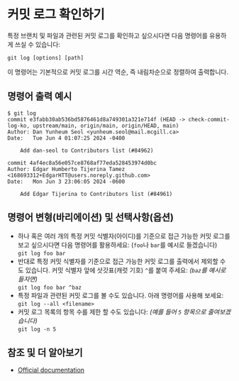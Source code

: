 # 커밋 로그 확인하기

특정 브랜치 및 파일과 관련된 커밋 로그를 확인하고 싶으시다면 다음 명령어를 유용하게 쓰실 수 있습니다:

`git log [options] [path]`

이 명령어는 기본적으로 커밋 로그를 시간 역순, 즉 내림차순으로 정렬하여 출력합니다.

## 명령어 출력 예시
```
$ git log
commit e3fabb30ab536bd5876461d8a749301a321e714f (HEAD -> check-commit-log-ko, upstream/main, origin/main, origin/HEAD, main)
Author: Dan Yunheum Seol <yunheum.seol@mail.mcgill.ca>
Date:   Tue Jun 4 01:07:25 2024 -0400

    Add dan-seol to Contributors list (#84962)

commit 4af4ec8a56e057ce8768af77eda528453974d0bc
Author: Edgar Humberto Tijerina Tamez <168693312+EdgarHTT@users.noreply.github.com>
Date:   Mon Jun 3 23:06:05 2024 -0600

    Add Edgar Tijerina to Contributors list (#84961)
```

## 명령어 변형(바리에이션) 및 선택사항(옵션)

- 하나 혹은 여러 개의 특정 커밋 식별자(아이디)를 기준으로 접근 가능한 커밋 로그를 보고 싶으시다면 다음 명령어를 활용하세요: (`foo`나 `bar`를 예시로 들겠습니다)</i><br>
    `git log foo bar` 
- 반대로 특정 커밋 식별자를 기준으로 접근 가능한 커밋 로그를 출력에서 제외할 수도 있습니다. 커밋 식별자 앞에 삿갓표(캐럿 기호) `^`를 붙여 주세요: <i>(`baz`를 예시로 들자면)</i><br>
    `git log foo bar ^baz`
- 특정 파일과 관련된 커밋 로그를 볼 수도 있습니다. 아래 명령어를 사용해 보세요: <br> 
    `git log --all <filename>`
- 커밋 로그 목록의 항목 수를 제한 할 수도 있습니다: <i>(예를 들어 `5` 항목으로 줄여보겠습니다)</i><br> 
    `git log -n 5`

## 참조 및 더 알아보기
- [Official documentation](https://git-scm.com/docs/git-log)
